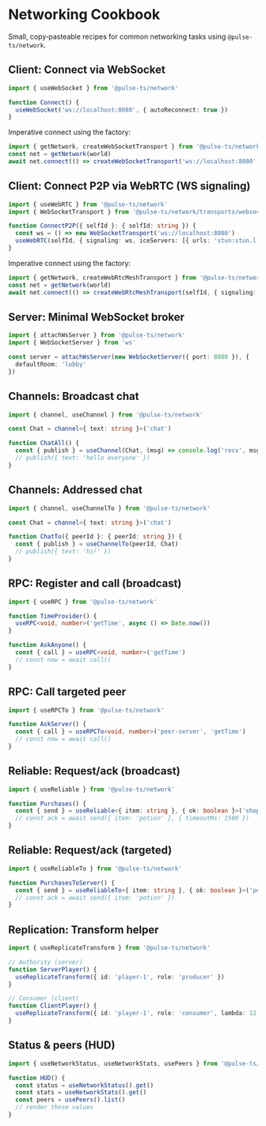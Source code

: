 # Networking Cookbook

Small, copy‑pasteable recipes for common networking tasks using `@pulse-ts/network`.

## Client: Connect via WebSocket

```ts
import { useWebSocket } from '@pulse-ts/network'

function Connect() {
  useWebSocket('ws://localhost:8080', { autoReconnect: true })
}
```

Imperative connect using the factory:

```ts
import { getNetwork, createWebSocketTransport } from '@pulse-ts/network'
const net = getNetwork(world)
await net.connect(() => createWebSocketTransport('ws://localhost:8080'))
```

## Client: Connect P2P via WebRTC (WS signaling)

```ts
import { useWebRTC } from '@pulse-ts/network'
import { WebSocketTransport } from '@pulse-ts/network/transports/websocket'

function ConnectP2P({ selfId }: { selfId: string }) {
  const ws = () => new WebSocketTransport('ws://localhost:8080')
  useWebRTC(selfId, { signaling: ws, iceServers: [{ urls: 'stun:stun.l.google.com:19302' }] })
}
```

Imperative connect using the factory:

```ts
import { getNetwork, createWebRtcMeshTransport } from '@pulse-ts/network'
const net = getNetwork(world)
await net.connect(() => createWebRtcMeshTransport(selfId, { signaling: ws }))
```

## Server: Minimal WebSocket broker

```ts
import { attachWsServer } from '@pulse-ts/network'
import { WebSocketServer } from 'ws'

const server = attachWsServer(new WebSocketServer({ port: 8080 }), {
  defaultRoom: 'lobby'
})
```

## Channels: Broadcast chat

```ts
import { channel, useChannel } from '@pulse-ts/network'

const Chat = channel<{ text: string }>('chat')

function ChatAll() {
  const { publish } = useChannel(Chat, (msg) => console.log('recv', msg.text))
  // publish({ text: 'hello everyone' })
}
```

## Channels: Addressed chat

```ts
import { channel, useChannelTo } from '@pulse-ts/network'

const Chat = channel<{ text: string }>('chat')

function ChatTo({ peerId }: { peerId: string }) {
  const { publish } = useChannelTo(peerId, Chat)
  // publish({ text: 'hi!' })
}
```

## RPC: Register and call (broadcast)

```ts
import { useRPC } from '@pulse-ts/network'

function TimeProvider() {
  useRPC<void, number>('getTime', async () => Date.now())
}

function AskAnyone() {
  const { call } = useRPC<void, number>('getTime')
  // const now = await call()
}
```

## RPC: Call targeted peer

```ts
import { useRPCTo } from '@pulse-ts/network'

function AskServer() {
  const { call } = useRPCTo<void, number>('peer-server', 'getTime')
  // const now = await call()
}
```

## Reliable: Request/ack (broadcast)

```ts
import { useReliable } from '@pulse-ts/network'

function Purchases() {
  const { send } = useReliable<{ item: string }, { ok: boolean }>('shop:buy')
  // const ack = await send({ item: 'potion' }, { timeoutMs: 1500 })
}
```

## Reliable: Request/ack (targeted)

```ts
import { useReliableTo } from '@pulse-ts/network'

function PurchasesToServer() {
  const { send } = useReliableTo<{ item: string }, { ok: boolean }>('peer-server', 'shop:buy')
  // const ack = await send({ item: 'potion' })
}
```

## Replication: Transform helper

```ts
import { useReplicateTransform } from '@pulse-ts/network'

// Authority (server)
function ServerPlayer() {
  useReplicateTransform({ id: 'player-1', role: 'producer' })
}

// Consumer (client)
function ClientPlayer() {
  useReplicateTransform({ id: 'player-1', role: 'consumer', lambda: 12, snapDist: 5 })
}
```

## Status & peers (HUD)

```ts
import { useNetworkStatus, useNetworkStats, usePeers } from '@pulse-ts/network'

function HUD() {
  const status = useNetworkStatus().get()
  const stats = useNetworkStats().get()
  const peers = usePeers().list()
  // render these values
}
```

